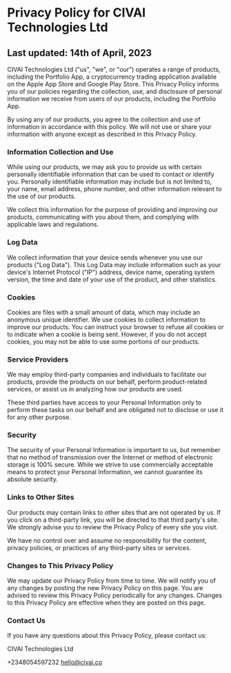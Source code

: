 # Privacy Policy for CIVAI Technologies Ltd

## Last updated: 14th of April, 2023

CIVAI Technologies Ltd ("us", "we", or "our") operates a range of products, including the Portfolio App, a cryptocurrency trading application available on the Apple App Store and Google Play Store. This Privacy Policy informs you of our policies regarding the collection, use, and disclosure of personal information we receive from users of our products, including the Portfolio App.

By using any of our products, you agree to the collection and use of information in accordance with this policy. We will not use or share your information with anyone except as described in this Privacy Policy.

### Information Collection and Use

While using our products, we may ask you to provide us with certain personally identifiable information that can be used to contact or identify you. Personally identifiable information may include but is not limited to, your name, email address, phone number, and other information relevant to the use of our products.

We collect this information for the purpose of providing and improving our products, communicating with you about them, and complying with applicable laws and regulations.

### Log Data

We collect information that your device sends whenever you use our products ("Log Data"). This Log Data may include information such as your device's Internet Protocol ("IP") address, device name, operating system version, the time and date of your use of the product, and other statistics.

### Cookies

Cookies are files with a small amount of data, which may include an anonymous unique identifier. We use cookies to collect information to improve our products. You can instruct your browser to refuse all cookies or to indicate when a cookie is being sent. However, if you do not accept cookies, you may not be able to use some portions of our products.

### Service Providers

We may employ third-party companies and individuals to facilitate our products, provide the products on our behalf, perform product-related services, or assist us in analyzing how our products are used.

These third parties have access to your Personal Information only to perform these tasks on our behalf and are obligated not to disclose or use it for any other purpose.

### Security

The security of your Personal Information is important to us, but remember that no method of transmission over the Internet or method of electronic storage is 100% secure. While we strive to use commercially acceptable means to protect your Personal Information, we cannot guarantee its absolute security.

### Links to Other Sites

Our products may contain links to other sites that are not operated by us. If you click on a third-party link, you will be directed to that third party's site. We strongly advise you to review the Privacy Policy of every site you visit.

We have no control over and assume no responsibility for the content, privacy policies, or practices of any third-party sites or services.

### Changes to This Privacy Policy

We may update our Privacy Policy from time to time. We will notify you of any changes by posting the new Privacy Policy on this page. You are advised to review this Privacy Policy periodically for any changes. Changes to this Privacy Policy are effective when they are posted on this page.

### Contact Us

If you have any questions about this Privacy Policy, please contact us:

CIVAI Technologies Ltd

+2348054597232
hello@civai.co
